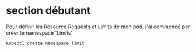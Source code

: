 # section débutant
Pour définir les Resource Requests et Limits de mon pod, j'ai commencé par créer le namespace 'Limits'
 
``
kubectl create namespace limit
``
 
